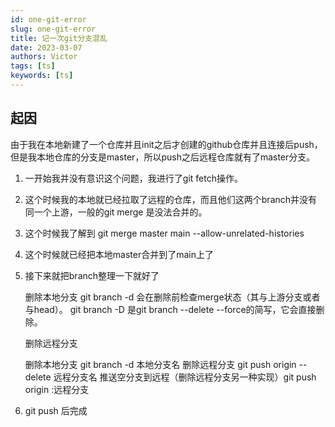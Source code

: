 ```yaml
---
id: one-git-error
slug: one-git-error
title: 记一次git分支混乱
date: 2023-03-07
authors: Victor
tags: [ts]
keywords: [ts]
---
```

## 起因

由于我在本地新建了一个仓库并且init之后才创建的github仓库并且连接后push，但是我本地仓库的分支是master，所以push之后远程仓库就有了master分支。

1. 一开始我并没有意识这个问题，我进行了git fetch操作。
2. 这个时候我的本地就已经拉取了远程的仓库，而且他们这两个branch并没有同一个上游，一般的git merge 是没法合并的。
3. 这个时候我了解到 git merge   master main  --allow-unrelated-histories
4. 这个时候就已经把本地master合并到了main上了
5. 接下来就把branch整理一下就好了

    删除本地分支
    git branch -d 会在删除前检查merge状态（其与上游分支或者与head）。
    git branch -D 是git branch --delete --force的简写，它会直接删除。

    删除远程分支

    删除本地分支 git branch -d 本地分支名
    删除远程分支 git push origin --delete 远程分支名
    推送空分支到远程（删除远程分支另一种实现）git push origin :远程分支

6. git push 后完成
